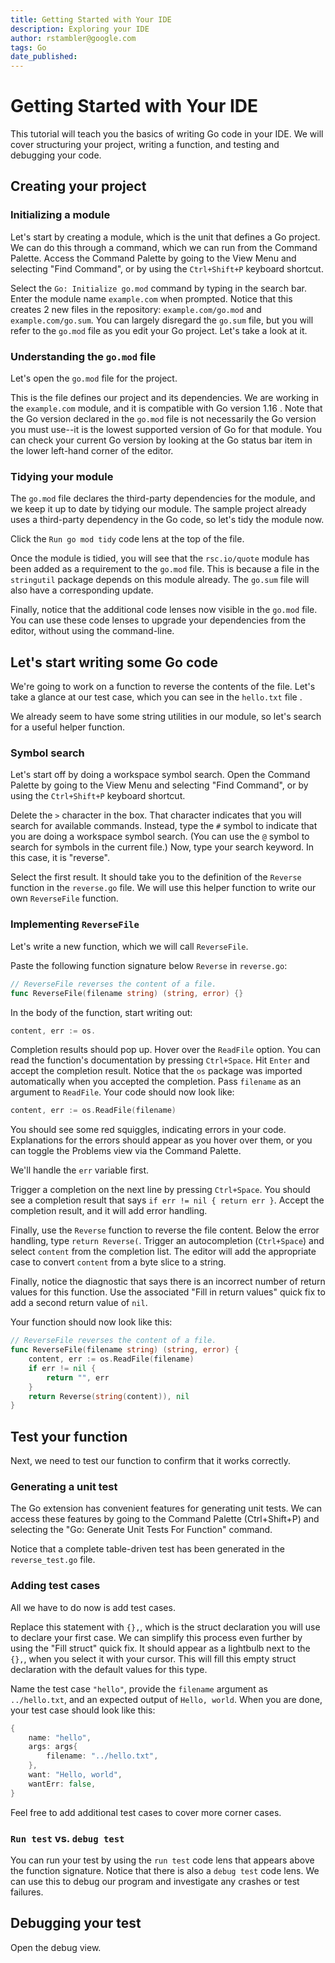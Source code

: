 ```yaml
---
title: Getting Started with Your IDE
description: Exploring your IDE
author: rstambler@google.com
tags: Go
date_published: 
---
```


# Getting Started with Your IDE

This tutorial will teach you the basics of writing Go code in your IDE.
We will cover structuring your project, writing a function, and testing
and debugging your code.

## Creating your project

### Initializing a module

Let's start by creating a module, which is the unit that defines a Go project.
We can do this through a command, which we can run from the Command Palette. Access the Command Palette by going to the View Menu and selecting "Find Command", or by using the `Ctrl+Shift+P` keyboard shortcut.

<!--Note: This doesn't work yet, because Cloud Shell IDE uses an older version of VS Code Go.-->
Select the `Go: Initialize go.mod` command by typing in the search bar. Enter the module name `example.com` when prompted. Notice that this creates 2 new files in the repository:
<walkthrough-editor-spotlight spotlightId="navigator" spotlightItem="cloudshell_open/go-tutorials/example.com/go.mod">`example.com/go.mod`</walkthrough-editor-spotlight>
and <walkthrough-editor-spotlight spotlightId="navigator" spotlightItem="cloudshell_open/go-tutorials/example.com/go.sum">`example.com/go.sum`</walkthrough-editor-spotlight>.
You can largely disregard the `go.sum` file, but you will refer to the `go.mod` file as you edit your Go project. Let's take a look at it.

### Understanding the `go.mod` file

Let's open the <walkthrough-editor-open-file filePath="cloudshell_open/go-tutorials/example.com/go.mod">`go.mod`</walkthrough-editor-open-file> file for the project.

This is the file defines our project and its dependencies. We are working in the <walkthrough-editor-select-regex filePath="cloudshell_open/go-tutorials/example.com/go.mod" regex='example.com'>`example.com` module</walkthrough-editor-select-regex>, and it is compatible with 
<walkthrough-editor-select-regex filePath="cloudshell_open/go-tutorials/example.com/go.mod" regex='go \d.\d+'>
Go version 1.16
</walkthrough-editor-select-regex>. Note that the Go version declared in the `go.mod` file is not necessarily the Go version you must use--it is the lowest supported version of Go for that module. You can check your current Go version by looking at the Go status bar item in the lower left-hand corner of the editor. <!--Would be nice to highlight the status bar item.-->

### Tidying your module

The `go.mod` file declares the third-party dependencies for the module, and we keep it up to date by tidying our module. The sample project already uses a third-party dependency in the Go code, so let's tidy the module now.

Click the `Run go mod tidy` code lens at the top of the file. <!--Would be nice to highlight the code lens.-->

Once the module is tidied, you will see that the
<walkthrough-editor-select-regex filePath="cloudshell_open/go-tutorials/example.com/go.mod" regex='rsc.io/quote'>`rsc.io/quote` module</walkthrough-editor-select-regex> has been added as a requirement to the `go.mod` file.
This is because a <walkthrough-editor-open-file filePath="cloudshell_open/go-tutorials/example.com/stringutil/quote.go">file in the `stringutil`
</walkthrough-editor-open-file>
package depends on this module already. The <walkthrough-editor-open-file filePath="cloudshell_open/go-tutorials/example.com/go.sum">`go.sum` file</walkthrough-editor-open-file> will also have a corresponding update.

Finally, notice that the additional code lenses now visible in the `go.mod` file. You can use these code lenses to upgrade your dependencies from the editor, without using the command-line.

## Let's start writing some Go code

We're going to work on a function to reverse the contents of the file. Let's take a glance at our test case, which  you can see in
<walkthrough-editor-open-file filePath="cloudshell_open/go-tutorials/hello.txt">the `hello.txt` file
</walkthrough-editor-open-file>.

We already seem to have some string utilities in our module, so let's search for a useful helper function.

### Symbol search

Let's start off by doing a workspace symbol search. Open the Command Palette by going to the View Menu
and selecting "Find Command", or by using the `Ctrl+Shift+P` keyboard shortcut.

Delete the `>` character in the box. That character indicates that you will search for available commands. Instead, type the `#` symbol to indicate that you are doing a workspace symbol search. (You can use the `@` symbol to search for symbols in the current file.) Now, type your search keyword. In this case, it is "reverse".

Select the first result. It should take you to the 
<walkthrough-editor-select-regex filePath="cloudshell_open/go-tutorials/example.com/stringutil/reverse.go" regex='Reverse'>
definition of the `Reverse` function</walkthrough-editor-select-regex> in the <walkthrough-editor-open-file filePath="cloudshell_open/go-tutorials/example.com/stringutil/reverse.go">`reverse.go`</walkthrough-editor-open-file> file. We will use this helper function to write our own `ReverseFile` function.

### Implementing `ReverseFile`

Let's write a new function, which we will call `ReverseFile`.

Paste the following function signature below `Reverse` in <walkthrough-editor-open-file filePath="cloudshell_open/go-tutorials/example.com/stringutil/reverse.go">`reverse.go`</walkthrough-editor-open-file>:


```go
// ReverseFile reverses the content of a file.
func ReverseFile(filename string) (string, error) {}
```

In the body of the function, start writing out:


```go
content, err := os.
```

Completion results should pop up. Hover over the `ReadFile` option. You can read the function's documentation by pressing `Ctrl+Space`. Hit `Enter` and accept the completion result. Notice that <walkthrough-editor-select-regex filePath="cloudshell_open/go-tutorials/example.com/stringutil/reverse.go" regex='import "os"'>the `os` package</walkthrough-editor-select-regex> was imported automatically when you accepted the completion. Pass `filename` as an argument to `ReadFile`. Your code should now look like:

```go
content, err := os.ReadFile(filename)
```

You should see some red squiggles, indicating errors in your code. Explanations for the errors should appear as you hover over them, or you can toggle the Problems view via the Command Palette.

We'll handle the `err` variable first.
<!--The following requires that placeholders are enabled.-->
Trigger a completion on the next line by pressing `Ctrl+Space`. You should see a completion result that says `if err != nil { return err }`. Accept the completion result, and it will add error handling.

Finally, use the `Reverse` function to reverse the file content. Below the error handling, type `return Reverse(`.
Trigger an autocompletion (`Ctrl+Space`) and select `content` from the completion list. The editor will add the appropriate case to convert `content` from a byte slice to a string.

Finally, notice the diagnostic that says there is an incorrect number of return values for this function.
Use the associated "Fill in return values" quick fix to add a second return value of `nil`.

Your function should now look like this:

```go
// ReverseFile reverses the content of a file.
func ReverseFile(filename string) (string, error) {
    content, err := os.ReadFile(filename)
    if err != nil {
        return "", err
    }
    return Reverse(string(content)), nil
}
```

## Test your function

Next, we need to test our function to confirm that it works correctly.

### Generating a unit test

The Go extension has convenient features for generating unit tests. We can access these features by going to the Command Palette (Ctrl+Shift+P)
and selecting the "Go: Generate Unit Tests For Function" command.

Notice that a complete table-driven test has been generated in the
<walkthrough-editor-select-regex filePath="example.com/stringutil/reverse_test.go" regex='TestReverseFile'>`reverse_test.go` file</walkthrough-editor-select-regex>.

### Adding test cases

All we have to do now is <walkthrough-editor-select-regex filePath="cloudshell_open/go-tutorials/example.com/stringutil/reverse_test.go" regex='TODO: Add test cases.'>add test cases</walkthrough-editor-select-regex>.

Replace this statement with `{},`, which is the struct declaration you will use to declare your first case.
We can simplify this process even further by using the "Fill struct" quick fix. It should appear as a lightbulb next to the `{},`, when you select it with your cursor.
This will fill this empty struct declaration with the default values for this type.

Name the test case `"hello"`, provide the `filename` argument as `../hello.txt`, and an expected output of `Hello, world`.
When you are done, your test case should look like this:


```go
{
    name: "hello",
    args: args{
        filename: "../hello.txt",
    },
    want: "Hello, world",
    wantErr: false,
}
```

Feel free to add additional test cases to cover more corner cases.

### `Run test` vs. `debug test`

You can run your test by using the `run test` code lens that appears above the function signature.
Notice that there is also a `debug test` code lens. We can use this to debug our program and investigate any crashes or test failures.

## Debugging your test

Open the <walkthrough-editor-spotlight spotlightId="activity-bar-debug">debug</walkthrough-editor-spotlight> view.

<!-- 

TODO(suzmue): The legacy adapter does not support function breakpoints, and cloud code does not yet run a version of the Go extension that supports dlv dap.

### Setting Breakpoints

Let's set a breakpoint on `Reverse`. We could navigate back to the file and set a breakpoint on the location where we defined the function, or we can set the breakpoint by using the function name.

 Click the (`+`) icon in the `BREAKPOINTS` section to add a function breakpoint.

![`Add Function Breakpoint` in debug view](media/addFunctionBreakpoint.png)

Type in `Reverse` in the input box and hit `OK`. The new breakpoint should now appear in the breakpoints section of the debug view.

![A function breakpoint is displayed with a triangle.](media/functionBp.png) -->
